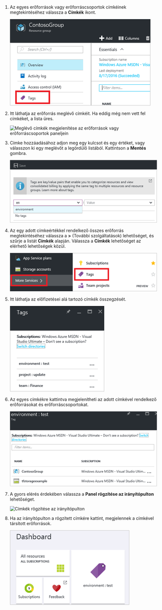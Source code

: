 1. Az egyes erőforrások vagy erőforráscsoportok címkéinek megtekintéséhez válassza a **Címkék** ikont. 
   
     ![Címkék kiválasztása az erőforrások vagy erőforráscsoportok paneljein](./media/resource-manager-tag-resources/select-tag-icon.png)
2. Itt láthatja az erőforrás meglévő címkéit. Ha eddig még nem vett fel címkéket, a lista üres. 

     ![Meglévő címkék megjelenítése az erőforrások vagy erőforráscsoportok paneljein](./media/resource-manager-tag-resources/existing-tags.png)
3. Címke hozzáadásához adjon meg egy kulcsot és egy értéket, vagy válasszon ki egy meglévőt a legördülő listából. Kattintson a **Mentés** gombra.

     ![Új címke hozzáadása](./media/resource-manager-tag-resources/tag-resources.png)
3. Az egy adott címkeértékkel rendelkező összes erőforrás megtekintéséhez válassza a **>** (További szolgáltatások) lehetőséget, és szűrje a listát **Címkék** alapján. Válassza a **Címkék** lehetőséget az elérhető lehetőségek közül.
   
     ![Címkék keresése a Tallózás hubon keresztül](./media/resource-manager-tag-resources/browse-tags.png)
4. Itt láthatja az előfizetései alá tartozó címkék összegzését.
   
     ![Az összes címke megjelenítése](./media/resource-manager-tag-resources/tag-taxonomy.png)
5. Az egyes címkékre kattintva megjelenítheti az adott címkével rendelkező erőforrásokat és erőforráscsoportokat.
   
     ![Címkézett erőforrások megjelenítése](./media/resource-manager-tag-resources/show-tagged-resources.png)
6. A gyors elérés érdekében válassza a **Panel rögzítése az irányítópulton** lehetőséget.
   
     ![Címkék rögzítése az irányítópulton](./media/resource-manager-tag-resources/pin-tag.png)
7. Ha az irányítópulton a rögzített címkére kattint, megjelennek a címkével társított erőforrások.

     ![Címkék rögzítése az irányítópulton](./media/resource-manager-tag-resources/show-pinned-tag.png)


<!--HONumber=Feb17_HO1-->


